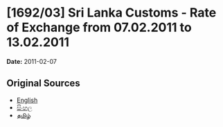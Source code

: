 # [1692/03] Sri Lanka Customs - Rate of Exchange from 07.02.2011 to 13.02.2011

**Date:** 2011-02-07

## Original Sources

- [English](https://documents.gov.lk/view/extra-gazettes/2011/2/1692-03_E.pdf)
- [සිංහල](https://documents.gov.lk/view/extra-gazettes/2011/2/1692-03_S.pdf)
- [தமிழ்](https://documents.gov.lk/view/extra-gazettes/2011/2/1692-03_T.pdf)
